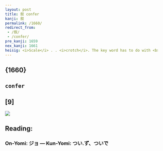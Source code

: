 ```yaml
---
layout: post
title: 叙 confer
kanji: 叙
permalink: /1660/
redirect_from:
 - /叙/
 - /confer/
pre_kanji: 1659
nex_kanji: 1661
heisig: <i>Scale</i> . . <i>crotch</i>. The key word has to do with <b>conferring</b> ranks, titles, and awards. It should not be confused with <i>bestow</i> (Frame 1335) or <i>impart</i> (Frame 795).
---
```


## {1660}

## `confer`

## [9]

<div class="stroke"><img src="E58F99.png" /></div>

## Reading:

### On-Yomi: ジョ &mdash; Kun-Yomi: つい.ず、ついで
